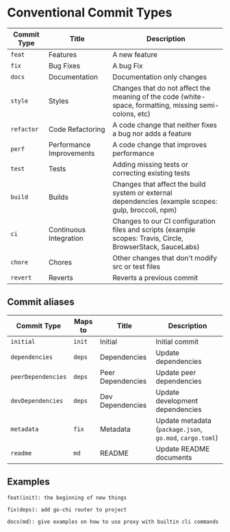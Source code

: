 # Conventional Commit Types

| Commit Type | Title                    | Description                                                                                                 |
|-------------|--------------------------|-------------------------------------------------------------------------------------------------------------|
| `feat`      | Features                 | A new feature                                                                                               |
| `fix`       | Bug Fixes                | A bug Fix                                                                                                   |
| `docs`      | Documentation            | Documentation only changes                                                                                  |
| `style`     | Styles                   | Changes that do not affect the meaning of the code (white-space, formatting, missing semi-colons, etc)      |
| `refactor`  | Code Refactoring         | A code change that neither fixes a bug nor adds a feature                                                   |
| `perf`      | Performance Improvements | A code change that improves performance                                                                     |
| `test`      | Tests                    | Adding missing tests or correcting existing tests                                                           |
| `build`     | Builds                   | Changes that affect the build system or external dependencies (example scopes: gulp, broccoli, npm)         |
| `ci`        | Continuous Integration   | Changes to our CI configuration files and scripts (example scopes: Travis, Circle, BrowserStack, SauceLabs) |
| `chore`     | Chores                   | Other changes that don't modify src or test files                                                           |
| `revert`    | Reverts                  | Reverts a previous commit                                                                                   |

## Commit aliases

| Commit Type        | Maps to | Title             | Description                                               |
|--------------------|---------|-------------------|-----------------------------------------------------------|
| `initial`          | `init`  | Initial           | Initial commit                                            |
| `dependencies`     | `deps`  | Dependencies      | Update dependencies                                       |
| `peerDependencies` | `deps`  | Peer Dependencies | Update peer dependencies                                  |
| `devDependencies`  | `deps`  | Dev Dependencies  | Update development dependencies                           |
| `metadata`         | `fix`   | Metadata          | Update metadata (`package.json`, `go.mod`, `cargo.toml`)  |
| `readme`           | `md`    | README            | Update README documents                                   |

## Examples

```
feat(init): the beginning of new things
```
```
fix(deps): add go-chi router to project
```
```
docs(md): give examples on how to use proxy with builtin cli commands
```
